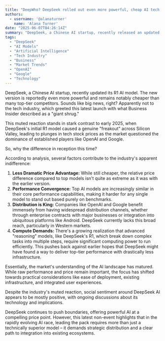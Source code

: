 ```yaml
---
title: "DeepWho? DeepSeek rolled out even more powerful, cheap AI tech. If you missed it, you're not alone."
authors:
  - username: '@alanaturner'
    name: 'Alana Turner'
date: "2025-06-07T04:26:14Z"
summary: "DeepSeek, a Chinese AI startup, recently released an updated version of its powerful R1 AI model, boasting enhanced performance at a competitive price. Yet, unlike its previous groundbreaking launch that rattled the tech world, this update was met with surprising indifference from the industry and investors. What changed?"
tags:
  - "DeepSeek"
  - "AI Models"
  - "Artificial Intelligence"
  - "Tech Industry"
  - "Business"
  - "Market Trends"
  - "OpenAI"
  - "Google"
  - "Technology"
---
```


DeepSeek, a Chinese AI startup, recently updated its R1 AI model. The new version is reportedly even more powerful and remains notably cheaper than many top-tier competitors. Sounds like big news, right? Apparently not to the tech industry, which greeted this latest launch with what Business Insider described as a "giant shrug."

This muted reaction stands in stark contrast to early 2025, when DeepSeek's initial R1 model caused a genuine "freakout" across Silicon Valley, leading to plunges in tech stock prices as the market questioned the dominance of established players like OpenAI and Google.

So, why the difference in reception this time?

According to analysis, several factors contribute to the industry's apparent indifference:

1.  **Less Dramatic Price Advantage:** While still cheaper, the relative price difference compared to top models isn't quite as extreme as it was with the earlier version.
2.  **Performance Convergence:** Top AI models are increasingly similar in their core performance capabilities, making it harder for any single model to stand out based purely on benchmarks.
3.  **Distribution is King:** Companies like OpenAI and Google benefit immensely from having widespread distribution channels, whether through enterprise contracts with major businesses or integration into ubiquitous platforms like Android. DeepSeek currently lacks this broad reach, particularly in Western markets.
4.  **Compute Demands:** There's a growing realization that advanced "reasoning" models, like DeepSeek's R1, which break down complex tasks into multiple steps, require significant computing power to run efficiently. This pushes back against earlier hopes that DeepSeek might have found a way to deliver top-tier performance with drastically less infrastructure.

Essentially, the market's understanding of the AI landscape has matured. While raw performance and price remain important, the focus has shifted towards practical considerations like ease of deployment, existing infrastructure, and integrated user experiences.

Despite the industry's muted reaction, social sentiment around DeepSeek AI appears to be mostly positive, with ongoing discussions about its technology and implications.

DeepSeek continues to push boundaries, offering powerful AI at a compelling price point. However, this latest non-event highlights that in the rapidly evolving AI race, leading the pack requires more than just a technically superior model – it demands strategic distribution and a clear path to integration into existing ecosystems.
